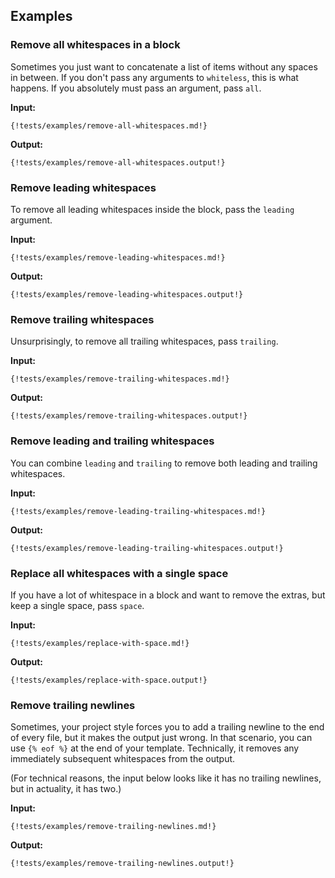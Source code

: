 ## Examples

### Remove all whitespaces in a block

Sometimes you just want to concatenate a list of items without any spaces in
between. If you don't pass any arguments to `whiteless`, this is what happens.
If you absolutely must pass an argument, pass `all`.

**Input:**

```django
{!tests/examples/remove-all-whitespaces.md!}
```

**Output:**

```text
{!tests/examples/remove-all-whitespaces.output!}
```

### Remove leading whitespaces

To remove all leading whitespaces inside the block, pass the `leading`
argument.

**Input:**

```django
{!tests/examples/remove-leading-whitespaces.md!}
```

**Output:**

```text
{!tests/examples/remove-leading-whitespaces.output!}
```

### Remove trailing whitespaces

Unsurprisingly, to remove all trailing whitespaces, pass `trailing`.

**Input:**

```django
{!tests/examples/remove-trailing-whitespaces.md!}
```

**Output:**

```text
{!tests/examples/remove-trailing-whitespaces.output!}
```

### Remove leading and trailing whitespaces

You can combine `leading` and `trailing` to remove both leading and trailing
whitespaces.

**Input:**

```django
{!tests/examples/remove-leading-trailing-whitespaces.md!}
```

**Output:**

```text
{!tests/examples/remove-leading-trailing-whitespaces.output!}
```

### Replace all whitespaces with a single space

If you have a lot of whitespace in a block and want to remove the extras, but
keep a single space, pass `space`.

**Input:**

```django
{!tests/examples/replace-with-space.md!}
```

**Output:**

```text
{!tests/examples/replace-with-space.output!}
```

### Remove trailing newlines

Sometimes, your project style forces you to add a trailing newline to the end
of every file, but it makes the output just wrong. In that scenario, you can
use `{% eof %}` at the end of your template. Technically, it removes any
immediately subsequent whitespaces from the output.

(For technical reasons, the input below looks like it has no trailing newlines,
but in actuality, it has two.)

**Input:**

```django
{!tests/examples/remove-trailing-newlines.md!}
```

**Output:**

```text
{!tests/examples/remove-trailing-newlines.output!}
```
